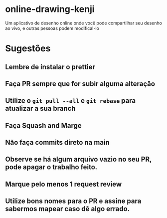 # online-drawing-kenji
Um aplicativo de desenho online onde você pode compartilhar seu desenho ao vivo, e outras pessoas podem modifical-lo

# Sugestões

## Lembre de instalar o prettier

## Faça PR sempre que for subir alguma alteração

## Utilize o `git pull --all` e `git rebase` para atualizar a sua branch
## Faça Squash and Marge

## Não faça commits direto na main

## Observe se há algum arquivo vazio no seu PR, pode apagar o trabalho feito.

## Marque pelo menos 1 request review 

## Utilize bons nomes para o PR e assine para sabermos mapear caso dê algo errado.